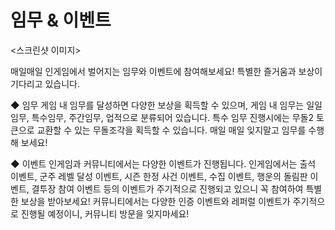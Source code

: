 # 임무 & 이벤트

<스크린샷 이미지>

매일매일 인게임에서 벌어지는 임무와 이벤트에 참여해보세요! 특별한 즐거움과 보상이 기다리고 있습니다.

◆ 임무 게임 내 임무를 달성하면 다양한 보상을 획득할 수 있으며, 게임 내 임무는 일일임무, 특수임무, 주간임무, 업적으로 분류되어 있습니다. 특수 임무 진행시에는 무돌2 토큰으로 교환할 수 있는 무돌조각을 획득할 수 있습니다. 매일 매일 잊지말고 임무를 수행해 보세요!

◆ 이벤트 인게임과 커뮤니티에서는 다양한 이벤트가 진행됩니다. 인게임에서는 출석 이벤트, 군주 레벨 달성 이벤트, 시즌 한정 사건 이벤트, 수집 이벤트, 행운의 돌림판 이벤트, 결투장 참여 이벤트 등의 이벤트가 주기적으로 진행되고 있으니 꼭 참여하여 특별한 보상을 받아보세요! 커뮤니티에서는 다양한 인증 이벤트와 레퍼럴 이벤트가 주기적으로 진행될 예정이니, 커뮤니티 방문을 잊지마세요!
